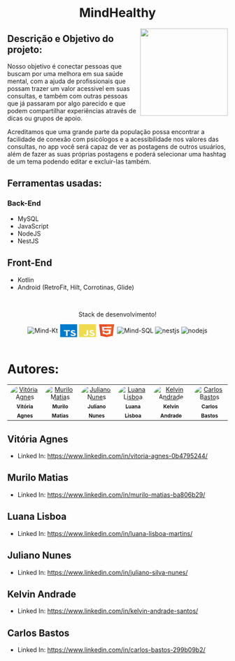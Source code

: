<h1 align="center">MindHealthy</h1>

<img src="https://user-images.githubusercontent.com/108539194/195709743-24e9546d-9bc2-4718-be25-7370645528c9.png" height="200" width="200" align="right">

## Descrição e Objetivo do projeto:
<p>Nosso objetivo é conectar pessoas que buscam por uma melhora em sua saúde mental, com a ajuda de profissionais que possam trazer um valor acessivel em suas consultas, e também com outras pessoas que já passaram por algo parecido e que podem compartilhar experiências através de dicas ou grupos de apoio.

Acreditamos que uma grande parte da população possa encontrar a facilidade de conexão com psicólogos e a acessibilidade nos valores das consultas,
no app você será capaz de ver as postagens de outros usuários, além de fazer as suas próprias postagens e poderá selecionar uma hashtag de um tema podendo editar e excluir-las também.</p>

## Ferramentas usadas:

### Back-End

- MySQL
- JavaScript
- NodeJS
- NestJS

## Front-End

- Kotlin
- Android (RetroFit, Hilt, Corrotinas, Glide)

<div align="center" valign="top"><br>
  <p align="center">Stack de desenvolvimento! </p>
  <img align="center" alt="Mind-Kt" height="30" width="40" src="https://cdn.jsdelivr.net/gh/devicons/devicon/icons/kotlin/kotlin-original.svg" />
  <img align="center" alt="Mind-Ts" height="30" width="40" src="https://raw.githubusercontent.com/devicons/devicon/master/icons/typescript/typescript-plain.svg">         <img align="center" alt="Mind-Js" height="30" width="40" src="https://raw.githubusercontent.com/devicons/devicon/master/icons/javascript/javascript-plain.svg">
  <img align="center" alt="Mind-HTML" height="30" width="40" src="https://raw.githubusercontent.com/devicons/devicon/master/icons/html5/html5-original.svg">    
  <img align="center" alt="Mind-SQL" height="30" width="40" src="https://cdn.jsdelivr.net/gh/devicons/devicon/icons/mysql/mysql-original.svg" />
  <img align="center" alt="nestjs" height="30" width="40" src="https://cdn.jsdelivr.net/gh/devicons/devicon/icons/nestjs/nestjs-plain.svg">
  <img align="center" alt="nodejs" height="30" width="40" src="https://cdn.jsdelivr.net/gh/devicons/devicon/icons/nodejs/nodejs-original-wordmark.svg">
</div><br>

# Autores:

<table>
<tr>
<td align="center"><a href="https://github.com/Vitoria-Agnes"><img style="border-radius: 50%;" src="https://avatars.githubusercontent.com/u/110489545?v=4" width="100px;" alt="Vitória Agnes"/><br /><sub><b>Vitória Agnes</b></sub></a><br/></td>
<td align="center"><a href="https://github.com/SrMatias"><img style="border-radius: 50%;" src="https://avatars.githubusercontent.com/u/110489457?v=4" width="100px;" alt="Murilo Matias"/><br /><sub><b>Murilo Matias</b></sub></a><br/></td> 
<td align="center"><a href="https://github.com/julianoBeerg"><img style="border-radius: 50%;" src="https://avatars.githubusercontent.com/u/97549707?v=4" width="100px;" alt="Juliano Nunes"/><br /><sub><b>Juliano Nunes</b></sub></a><br/></td> 
<td align="center"><a href="https://github.com/luanalisboamartins"><img style="border-radius: 50%;" src="https://avatars.githubusercontent.com/u/110469407?v=4" width="100px;" alt="Luana Lisboa"/><br /><sub><b>Luana Lisboa</b></sub></a><br/></td> 
<td align="center"><a href="https://github.com/KelvinAndrade"><img style="border-radius: 50%;" src="https://images-ext-1.discordapp.net/external/MnRA59NFrY2ld9wvOaLw57DJM4uPuhKOuxaWDm48HZA/%3Fv%3D4/https/avatars.githubusercontent.com/u/108539194" width="100px;" alt="Kelvin Andrade"/><br /><sub><b>Kelvin Andrade</b></sub></a><br/></td>
 <td align="center"><a href="https://github.com/Carlos-Bastos"><img style="border-radius: 50%;" src="https://avatars.githubusercontent.com/u/86082497?v=4" width="100px;" alt="Carlos Bastos"/><br /><sub><b>Carlos Bastos</b></sub></a><br/></td>
</table>

## Vitória Agnes
- Linked In: https://www.linkedin.com/in/vitoria-agnes-0b4795244/

## Murilo Matias
- Linked In: https://www.linkedin.com/in/murilo-matias-ba806b29/

## Luana Lisboa
- Linked In: https://www.linkedin.com/in/luana-lisboa-martins/

## Juliano Nunes
- Linked In: https://www.linkedin.com/in/juliano-silva-nunes/

## Kelvin Andrade
- Linked In: https://www.linkedin.com/in/kelvin-andrade-santos/

## Carlos Bastos
- Linked In: https://www.linkedin.com/in/carlos-bastos-299b09b2/
